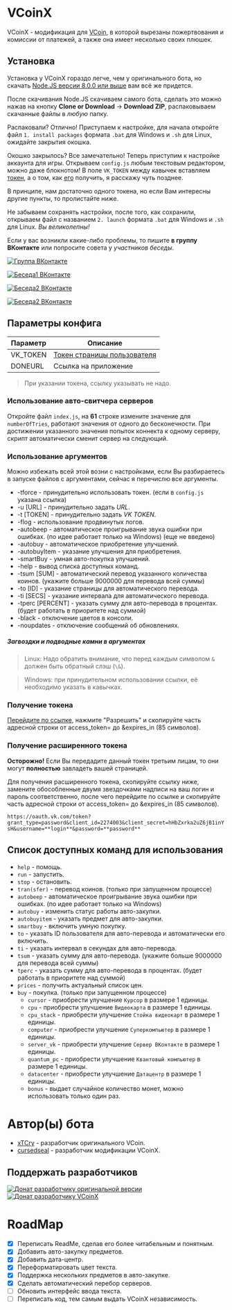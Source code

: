 # VCoinX
VCoinX - модификация для [VCoin](https://github.com/xTCry/VCoin), в которой вырезаны пожертвования и комиссии от платежей, а также она имеет несколько своих плюшек.

## Установка
Установка у VCoinX гораздо легче, чем у оригинального бота, но скачать [Node.JS версии 8.0.0 или выше](https://nodejs.org/) вам всё же придется.

После скачивания Node.JS скачиваем самого бота, сделать это можно нажав на кнопку **Clone or Download** -> **Download ZIP**, распаковываем скачанные файлы в *любую* папку.

Распаковали? Отлично! Приступаем к настройке, для начала откройте файл `1. install packages` формата `.bat` для Windows и `.sh` для Linux, ожидайте закрытия окошка.

Окошко закрылось? Все замечательно! Теперь приступим к настройке аккаунта для игры. Открываем `config.js` любым текстовым редактором, можно даже блокнотом! В поле `VK_TOKEN` между кавычек вставляем [токен](#получение-токена), а о том, как [его](#получение-токена) получить, я расскажу чуть позднее.

В принципе, нам достаточно одного токена, но если Вам интересны другие пункты, то пролистайте ниже.

Не забываем сохранять настройки, после того, как сохранили, открываем файл с названием `2. launch` формата `.bat` для Windows и `.sh` для Linux. *Вы великолепны!*

Если у вас возникли какие-либо проблемы, то пишите **в группу ВКонтакте** или попросите совета у *участников беседы*.

[![Группа ВКонтакте](https://img.shields.io/badge/Группа-ВКонтакте-yellow.svg)](https://vk.com/vcoinx)

[![Беседа1 ВКонтакте](https://img.shields.io/badge/Беседа-ВКонтакте-yellow.svg)](https://vk.me/join/AJQ1d8Wp/g5Rju0b0CqwtSbh)

[![Беседа2 ВКонтакте](https://img.shields.io/badge/Беседа-ВКонтакте-yellow.svg)](https://vk.me/join/AJQ1d2MA/A6N8/TxZWWxrfQK)

[![Беседа2 ВКонтакте](https://img.shields.io/badge/Сервер-Discord-yellow.svg)](https://discord.gg/mpzttuu)


## Параметры конфига
| Параметр | Описание                                                |
|----------|---------------------------------------------------------|
| VK_TOKEN | [Токен страницы пользователя](#получение-токена)        |
| DONEURL  | Ссылка на приложение                                    |

> При указании токена, ссылку указывать не надо.

### Использование авто-свитчера серверов
Откройте файл `index.js`, на **61** строке измените значение для `numberOfTries`, работают значения от одного до бесконечности. При достижении указанного значения попыток коннекта к одному серверу, скрипт автоматически сменит сервер на следующий.

### Использование аргументов
Можно избежать всей этой возни с настройками, если Вы разбираетесь в запуске файлов с аргументами, сейчас я перечислю все аргументы.
* -tforce		    - принудительно использовать токен. (если в `config.js` указана ссылка)
* -u [URL]		  - принудительно задать *URL*.
* -t [TOKEN]	  - принудительно задать *VK TOKEN*.
* -flog			    - использование продвинутых логов.
* -autobeep     - автоматическое проигрывание звука ошибки при ошибках. (по идее работает только на Windows) (еще не введено)
* -autobuy		  - автоматическое приобретение улучшений.
* -autobuyItem	- указание улучшения для приобретения.
* -smartBuy     - умная авто-покупка улучшений.
* -help			    - вывод списка доступных команд.
* -tsum [SUM]	  - автоматический перевод указанного количества коинов. (укажите больше 9000000 для перевода всей суммы)
* -to [ID]		  - указание страницы для автоматического перевода.
* -ti [SECS]	  - указание интервала для автоматического перевода.
* -tperc [PERCENT]	  - указать сумму для авто-перевода в процентах. (будет работать в приоритете над суммой)
* -black        - отключение цветов в консоли.
* -noupdates    - отключение сообщений об обновлениях.

##### Загвоздки и подводные камни в аргументах
> Linux: Надо обратить внимание, что перед каждым символом `&` должен быть обратный слэш (`\&`).

> Windows: при принудительном использовании ссылки, её необходимо указать в кавычках.

### Получение токена
[Перейдите по ссылке](https://vk.cc/9f4IXA), нажмите "Разрешить" и скопируйте часть адресной строки от access_token= до &expires_in (85 символов).

### Получение расширенного токена
**Осторожно!** Если Вы передадите данный токен третьим лицам, то они могут **полностью** завладеть вашей страницей.

Для получения расширенного токена, скопируйте ссылку ниже, замените обособленные двумя звездочками надписи на ваш логин и пароль соответственно, после чего перейдите по ссылке и скопируйте часть адресной строки от access_token= до &expires_in (85 символов).

`https://oauth.vk.com/token?grant_type=password&client_id=2274003&client_secret=hHbZxrka2uZ6jB1inYsH&username=**login**&password=**password**`

## Список доступных команд для использования

- `help`		- помощь.
- `run`			- запустить.
- `stop`		- остановить.
- `tran(sfer)`	- перевод коинов. (только при запущенном процессе)
- `autobeep`  - автоматическое проигрывание звука ошибки при ошибках. (по идее работает только на Windows)
- `autobuy`		- изменить статус работы авто-закупки.
- `autobuyitem` - указать предмет для авто-закупки.
- `smartbuy`    - включить умную покупку.
- `to` 			- указать ID пользователя для авто-перевода и автоматически его включить.
- `ti` 			- указать интервал в секундах для авто-перевода.
- `tsum`		- указать сумму для авто-перевода. (укажите больше 9000000 для перевода всей суммы)
- `tperc`		- указать сумму для авто-перевода в процентах. (будет работать в приоритете над суммой)
- `prices`		- получить актуальный список цен.
- `buy`			- покупка. (только при запущенном процессе)
  - `cursor`		- приобрести улучшение `Курсор` в размере 1 единицы.
  - `cpu`			- приобрести улучшение `Видеокарта` в размере 1 единицы.
  - `cpu_stack`		- приобрести улучшение `Стойка видеокарт` в размере 1 единицы.
  - `computer`		- приобрести улучшение `Суперкомпьютер` в размере 1 единицы.
  - `server_vk`		- приобрести улучшение `Сервер ВКонтакте` в размере 1 единицы.
  - `quantum_pc`	- приобрести улучшение `Квантовый компьютер` в размере 1 единицы.
  - `datacenter`	- приобрести улучшение `Датацентр` в размере 1 единицы.
  - `bonus` 		- выдает случайное количество монет, можно использовать только один раз.

# Автор(ы) бота
* [xTCry](https://github.com/xTCry) - разработчик оригинального VCoin.
* [cursedseal](https://github.com/cursedseal) - разработчик модификации VCoinX.

## Поддержать разработчиков
[![Донат разработчику оригинальной версии](https://img.shields.io/badge/Донат-VCoin-orange.svg)](https://qiwi.me/xtcry)
[![Донат разработчику VCoinX](https://img.shields.io/badge/Донат-VCoinX-orange.svg)](https://qiwi.me/vcoinx)

# RoadMap
- [x] Переписать ReadMe, сделав его более читабельным и понятным.
- [x] Добавить авто-закупку предметов.
- [x] Добавить дата-центр.
- [x] Переформатировать цвет текста.
- [x] Поддержка нескольких предметов в авто-закупке.
- [x] Сделать автоматический перебор серверов.
- [ ] Обновить интерфейс ввода текста.
- [ ] Переписать код, тем самым выдать VCoinX независимость.
